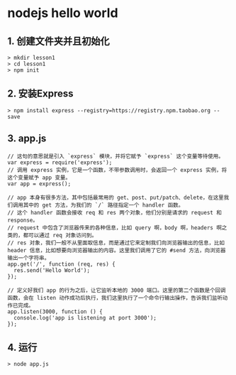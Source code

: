 # nodejs hello world

## 1. 创建文件夹并且初始化

    > mkdir lesson1
    > cd lesson1
    > npm init

## 2. 安装Express

    > npm install express --registry=https://registry.npm.taobao.org --save

## 3. app.js

    // 这句的意思就是引入 `express` 模块，并将它赋予 `express` 这个变量等待使用。
    var express = require('express');
    // 调用 express 实例，它是一个函数，不带参数调用时，会返回一个 express 实例，将这个变量赋予 app 变量。
    var app = express();
    
    // app 本身有很多方法，其中包括最常用的 get、post、put/patch、delete，在这里我们调用其中的 get 方法，为我们的 `/` 路径指定一个 handler 函数。
    // 这个 handler 函数会接收 req 和 res 两个对象，他们分别是请求的 request 和 response。
    // request 中包含了浏览器传来的各种信息，比如 query 啊，body 啊，headers 啊之类的，都可以通过 req 对象访问到。
    // res 对象，我们一般不从里面取信息，而是通过它来定制我们向浏览器输出的信息，比如 header 信息，比如想要向浏览器输出的内容。这里我们调用了它的 #send 方法，向浏览器输出一个字符串。
    app.get('/', function (req, res) {
      res.send('Hello World');
    });
    
    // 定义好我们 app 的行为之后，让它监听本地的 3000 端口。这里的第二个函数是个回调函数，会在 listen 动作成功后执行，我们这里执行了一个命令行输出操作，告诉我们监听动作已完成。
    app.listen(3000, function () {
      console.log('app is listening at port 3000');
    });

## 4. 运行

    > node app.js
    